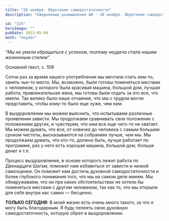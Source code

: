 ```yaml
---
title: "20 ноября. Обретение самодостаточности"
description: "Ежедневные размышления АН - 20 ноября. Обретение самодостаточности"

id: "325"
heroImage: ""
pubDate: 2023-05-04
moth: "noyabr"
---
```


_“Мы не умели обращаться с успехом, поэтому неудача стала нашим жизненным
стилем”._

Основной текст, с. 108

Сотни раз за время нашего употребления мы мечтали стать кем-то, занять чье-то
место. Мы, возможно, были готовы поменяться местами с человеком, у которого
была красивая машина, большой дом, лучшая работа, привлекательная жена, мы
готовы были отдать за это все, что имели. Так велико было наше отчаяние, что
мы с трудом могли представить, чтобы кому-то было еще хуже, чем нам.

В выздоровлении мы можем выяснить, что испытываем различные проявления
зависти. Мы продолжаем сравнивать свое положение с положением других, и
чувствуем, что нам все еще чего-то не хватает. Мы можем думать, что все, от
новичка до человека с самым большим сроком чистоты, высказываются на собраниях
лучше, чем мы. Мы продолжаем думать, что кто-то, должно быть, лучше работает
по программе, раз у него есть хорошая машина, большой дом, больше денег и т.п.

Процесс выздоровления, в основе которого лежит работа по Двенадцати Шагам,
поможет нам избавиться от зависти и низкой самооценки. Он поможет нам достичь
духовной самодостаточности и более глубокого понимания того, что мы на самом
деле имеем. Мы обнаруживаем, что ни при каких обстоятельствах не хотели бы
поменяться местами с другим человеком, так как то, что мы открыли для себя
внутри нас самих — бесценно.

**ТОЛЬКО СЕГОДНЯ:** В моей жизни есть очень много такого, за что я могу быть
благодарным. Я буду лелеять свою духовную самодостаточность, которую обрел в
выздоровлении.
